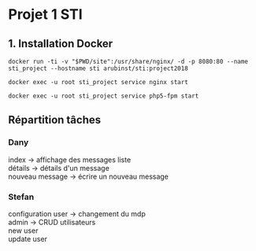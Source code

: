 # Projet 1 STI


## 1. Installation Docker

`docker run -ti -v "$PWD/site":/usr/share/nginx/ -d -p 8080:80 --name sti_project --hostname sti arubinst/sti:project2018`

`docker exec -u root sti_project service nginx start`

`docker exec -u root sti_project service php5-fpm start`


## Répartition tâches

### Dany
  index -> affichage des messages liste  
  détails -> détails d'un message  
  nouveau message -> écrire un nouveau message  

### Stefan
  configuration user -> changement du mdp  
  admin -> CRUD utilisateurs  
    new user  
    update user
  
